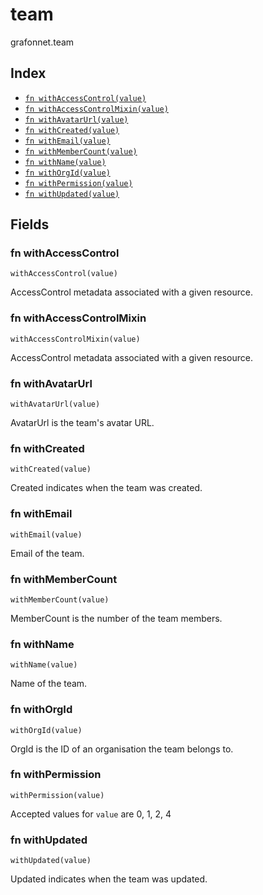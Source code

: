 # team

grafonnet.team

## Index

* [`fn withAccessControl(value)`](#fn-withaccesscontrol)
* [`fn withAccessControlMixin(value)`](#fn-withaccesscontrolmixin)
* [`fn withAvatarUrl(value)`](#fn-withavatarurl)
* [`fn withCreated(value)`](#fn-withcreated)
* [`fn withEmail(value)`](#fn-withemail)
* [`fn withMemberCount(value)`](#fn-withmembercount)
* [`fn withName(value)`](#fn-withname)
* [`fn withOrgId(value)`](#fn-withorgid)
* [`fn withPermission(value)`](#fn-withpermission)
* [`fn withUpdated(value)`](#fn-withupdated)

## Fields

### fn withAccessControl

```jsonnet
withAccessControl(value)
```

AccessControl metadata associated with a given resource.

### fn withAccessControlMixin

```jsonnet
withAccessControlMixin(value)
```

AccessControl metadata associated with a given resource.

### fn withAvatarUrl

```jsonnet
withAvatarUrl(value)
```

AvatarUrl is the team's avatar URL.

### fn withCreated

```jsonnet
withCreated(value)
```

Created indicates when the team was created.

### fn withEmail

```jsonnet
withEmail(value)
```

Email of the team.

### fn withMemberCount

```jsonnet
withMemberCount(value)
```

MemberCount is the number of the team members.

### fn withName

```jsonnet
withName(value)
```

Name of the team.

### fn withOrgId

```jsonnet
withOrgId(value)
```

OrgId is the ID of an organisation the team belongs to.

### fn withPermission

```jsonnet
withPermission(value)
```



Accepted values for `value` are 0, 1, 2, 4

### fn withUpdated

```jsonnet
withUpdated(value)
```

Updated indicates when the team was updated.
